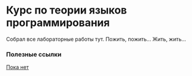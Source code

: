 # Курс по теории языков программирования

Собрал все лабораторные работы тут. Пожить, пожить... Жить, жить...

### Полезные ссылки

[Пока нет](https://github.com/antllcon/)

[//]: # ([]&#40;&#41;)
[//]: # ([]&#40;&#41;)